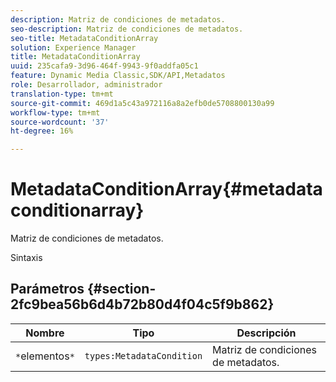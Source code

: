 ```yaml
---
description: Matriz de condiciones de metadatos.
seo-description: Matriz de condiciones de metadatos.
seo-title: MetadataConditionArray
solution: Experience Manager
title: MetadataConditionArray
uuid: 235cafa9-3d96-464f-9943-9f0addfa05c1
feature: Dynamic Media Classic,SDK/API,Metadatos
role: Desarrollador, administrador
translation-type: tm+mt
source-git-commit: 469d1a5c43a972116a8a2efb0de5708800130a99
workflow-type: tm+mt
source-wordcount: '37'
ht-degree: 16%

---
```



# MetadataConditionArray{#metadataconditionarray}

Matriz de condiciones de metadatos.

Sintaxis

## Parámetros {#section-2fc9bea56b6d4b72b80d4f04c5f9b862}

| Nombre | Tipo | Descripción |
|---|---|---|
| `*`elementos`*` | `types:MetadataCondition` | Matriz de condiciones de metadatos. |

